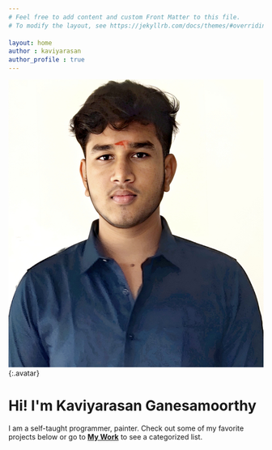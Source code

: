 ```yaml
---
# Feel free to add content and custom Front Matter to this file.
# To modify the layout, see https://jekyllrb.com/docs/themes/#overriding-theme-defaults

layout: home
author : kaviyarasan
author_profile : true
---
```

![kaviyrasan](/assets/images/IMG_20230607_120532.jpg){:.avatar} 
# Hi! I'm Kaviyarasan Ganesamoorthy
  I am a self-taught programmer, painter. Check out some of my favorite  projects below or go to [**My Work**](/mywork)  to see a categorized list.
